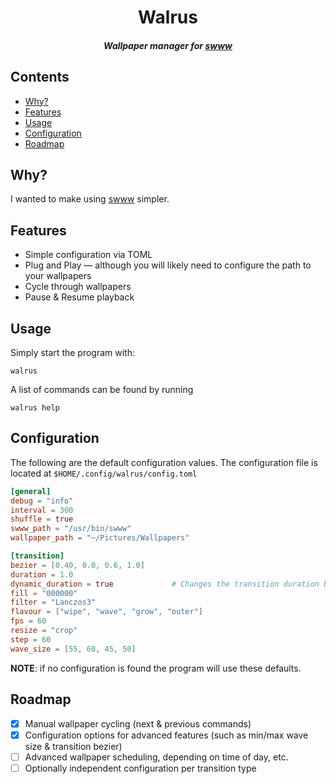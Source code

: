 <div align="center">

# Walrus
##### Wallpaper manager for [swww](https://github.com/LGFae/swww)

</div>

## Contents
* [Why?](#why)
* [Features](#features)
* [Usage](#usage)
* [Configuration](#configuration)
* [Roadmap](#roadmap)

## Why?
I wanted to make using [swww](https://github.com/LGFae/swww) simpler.

## Features
- Simple configuration via TOML
- Plug and Play — although you will likely need to configure the path to your wallpapers
- Cycle through wallpapers
- Pause & Resume playback

## Usage
Simply start the program with:
```
walrus
```

A list of commands can be found by running
```
walrus help
```

## Configuration
The following are the default configuration values. The configuration file is located at `$HOME/.config/walrus/config.toml`
```TOML
[general]
debug = "info"
interval = 300
shuffle = true
swww_path = "/usr/bin/swww"
wallpaper_path = "~/Pictures/Wallpapers"

[transition]
bezier = [0.40, 0.0, 0.6, 1.0]
duration = 1.0
dynamic_duration = true             # Changes the transition duration based on pixels travelled
fill = "000000"
filter = "Lanczos3"
flavour = ["wipe", "wave", "grow", "outer"]
fps = 60
resize = "crop"
step = 60
wave_size = [55, 60, 45, 50]
```

**NOTE**: if no configuration is found the program will use these defaults.

## Roadmap
- [x] Manual wallpaper cycling (next & previous commands)
- [x] Configuration options for advanced features (such as min/max wave size & transition bezier)
- [ ] Advanced wallpaper scheduling, depending on time of day, etc.
- [ ] Optionally independent configuration per transition type
